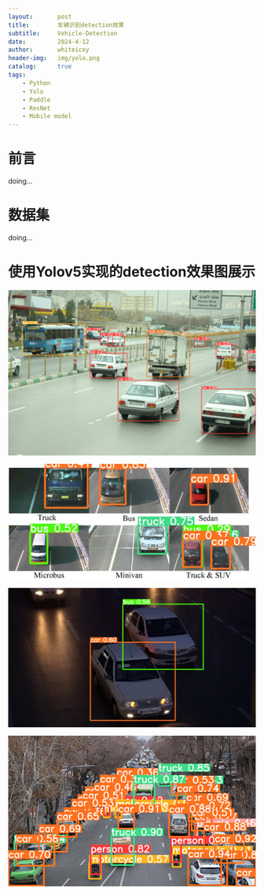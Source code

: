 ```yaml
---
layout:       post
title:        车辆识别detection效果
subtitle:     Vehicle-Detection
date:         2024-4-12
author:       whiteicey
header-img:   img/yolo.png
catalog:      true
tags:
    - Python
    - Yolo
    - Paddle
    - ResNet
    - Mobile model
---
```


# 前言

doing...

# 数据集

doing...

# 使用Yolov5实现的detection效果图展示

![resualt1](/img/imtest13.jpg)

![resualt2](/img/imtest14.jpg)

![resualt3](/img/imtest16.png)

![resualt4](/img/imtest17.png)